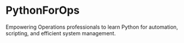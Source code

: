 # PythonForOps
Empowering Operations professionals to learn Python for automation, scripting, and efficient system management.
